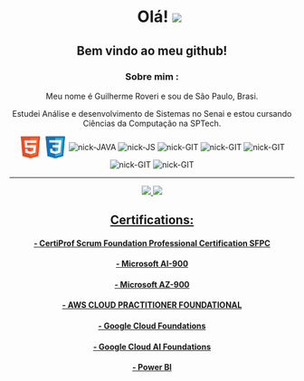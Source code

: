 <h1 align="center">
  ㅤOlá!
  <img src="https://media.giphy.com/media/hvRJCLFzcasrR4ia7z/giphy.gif" width="30"/>
</h1>

<h2 align="center">
Bem vindo ao meu github!
</h2>

<div align="center">
  <h3>Sobre mim :</h3>
  
Meu nome é Guilherme Roveri e sou de São Paulo, Brasi.

Estudei Análise e desenvolvimento de Sistemas no Senai e estou cursando Ciências da Computação na SPTech.
</div>

<div align="center">
  <img align="center" height="40" alt="nick-HTML" src="https://raw.githubusercontent.com/devicons/devicon/master/icons/html5/html5-original.svg"/>
  <img align="center" height="40" alt="nick-CSS" src="https://raw.githubusercontent.com/devicons/devicon/master/icons/css3/css3-original.svg"/>
  <img align="center" height="40" alt="nick-JAVA" src="https://cdn.jsdelivr.net/gh/devicons/devicon/icons/java/java-original.svg"/>
  <img align="center" height="40" alt="nick-JS" src="https://cdn.jsdelivr.net/gh/devicons/devicon/icons/javascript/javascript-original.svg" />
  
  <img align="center" height="40" alt="nick-GIT" src="https://git-scm.com/images/logos/downloads/Git-Icon-1788C.png" />
  <img align="center" height="40" alt="nick-GIT" src="https://storage.googleapis.com/cms-storage-bucket/a9d6ce81aee44ae017ee.png" />
  <img align="center" height="40" alt="nick-GIT" src="https://cdn.iconscout.com/icon/free/png-256/free-amazon-aws-3628617-3029842.png" />
  <img align="center" height="40" alt="nick-GIT" src="https://img.icons8.com/fluent/512/azure-1.png" />
  <img align="center" height="40" alt="nick-GIT" src="https://cdn4.iconfinder.com/data/icons/logos-3/181/MySQL-512.png" />
</div>
          
---

<div align="center">
<a href="https://github.com/GuilhermeRoveri">
<img height="180em" src="https://github-readme-stats.vercel.app/api?username=GuilhermeRoveri&show_icons=true&theme=dark&include_all_commits=true&count_private=true"/>
<img height="180em" src="https://github-readme-stats.vercel.app/api/top-langs/?username=GuilhermeRoveri&layout=compact&langs_count=7&theme=dark"/>
</div>

<h2 align="center">Certifications:</h2>
<h4 align="center">- CertiProf Scrum Foundation Professional Certification SFPC</h4>
<h4 align="center">- Microsoft AI-900</h4>
<h4 align="center">- Microsoft AZ-900</h4>
<h4 align="center">- AWS CLOUD PRACTITIONER FOUNDATIONAL</h4>
<h4 align="center">- Google Cloud Foundations</h4>
<h4 align="center">- Google Cloud AI Foundations</h4>
<h4 align="center">- Power BI</h4>
